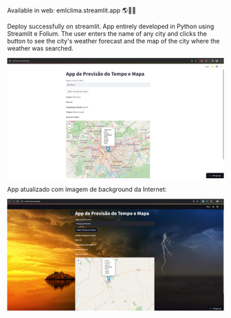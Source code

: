 Available in web: emlclima.streamlit.app 🌎👨‍💻

Deploy successfully on streamlit. App entirely developed in Python using Streamlit e Folium. The user enters the name of any city and clicks the button to see the city's weather forecast and the map of the city where the weather was searched.


![App rodando em emlclima.streamlit.app](appclima.PNG)


App atualizado com imagem de background da Internet:

![App rodando em emlclima.streamlit.app](background.png)
